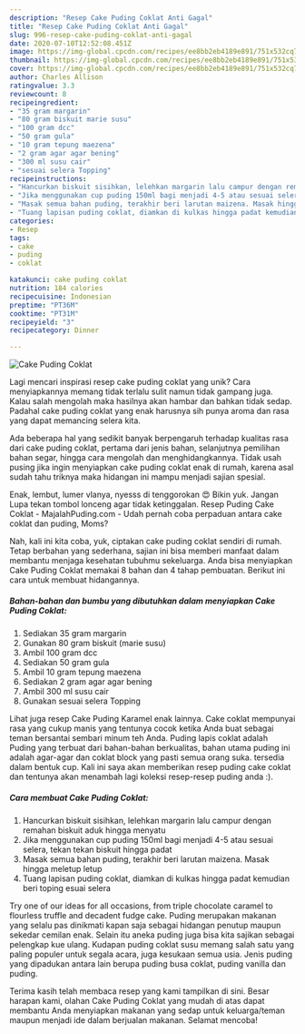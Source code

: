 ```yaml
---
description: "Resep Cake Puding Coklat Anti Gagal"
title: "Resep Cake Puding Coklat Anti Gagal"
slug: 996-resep-cake-puding-coklat-anti-gagal
date: 2020-07-10T12:52:08.451Z
image: https://img-global.cpcdn.com/recipes/ee8bb2eb4189e891/751x532cq70/cake-puding-coklat-foto-resep-utama.jpg
thumbnail: https://img-global.cpcdn.com/recipes/ee8bb2eb4189e891/751x532cq70/cake-puding-coklat-foto-resep-utama.jpg
cover: https://img-global.cpcdn.com/recipes/ee8bb2eb4189e891/751x532cq70/cake-puding-coklat-foto-resep-utama.jpg
author: Charles Allison
ratingvalue: 3.3
reviewcount: 8
recipeingredient:
- "35 gram margarin"
- "80 gram biskuit marie susu"
- "100 gram dcc"
- "50 gram gula"
- "10 gram tepung maezena"
- "2 gram agar agar bening"
- "300 ml susu cair"
- "sesuai selera Topping"
recipeinstructions:
- "Hancurkan biskuit sisihkan, lelehkan margarin lalu campur dengan remahan biskuit aduk hingga menyatu"
- "Jika menggunakan cup puding 150ml bagi menjadi 4-5 atau sesuai selera, tekan tekan biskuit hingga padat"
- "Masak semua bahan puding, terakhir beri larutan maizena. Masak hingga meletup letup"
- "Tuang lapisan puding coklat, diamkan di kulkas hingga padat kemudian beri toping esuai selera"
categories:
- Resep
tags:
- cake
- puding
- coklat

katakunci: cake puding coklat 
nutrition: 184 calories
recipecuisine: Indonesian
preptime: "PT36M"
cooktime: "PT31M"
recipeyield: "3"
recipecategory: Dinner

---
```



![Cake Puding Coklat](https://img-global.cpcdn.com/recipes/ee8bb2eb4189e891/751x532cq70/cake-puding-coklat-foto-resep-utama.jpg)

Lagi mencari inspirasi resep cake puding coklat yang unik? Cara menyiapkannya memang tidak terlalu sulit namun tidak gampang juga. Kalau salah mengolah maka hasilnya akan hambar dan bahkan tidak sedap. Padahal cake puding coklat yang enak harusnya sih punya aroma dan rasa yang dapat memancing selera kita.

Ada beberapa hal yang sedikit banyak berpengaruh terhadap kualitas rasa dari cake puding coklat, pertama dari jenis bahan, selanjutnya pemilihan bahan segar, hingga cara mengolah dan menghidangkannya. Tidak usah pusing jika ingin menyiapkan cake puding coklat enak di rumah, karena asal sudah tahu triknya maka hidangan ini mampu menjadi sajian spesial.

Enak, lembut, lumer vlanya, nyesss di tenggorokan 😍 Bikin yuk. Jangan Lupa tekan tombol lonceng agar tidak ketinggalan. Resep Puding Cake Coklat - MajalahPuding.com - Udah pernah coba perpaduan antara cake coklat dan puding, Moms?


Nah, kali ini kita coba, yuk, ciptakan cake puding coklat sendiri di rumah. Tetap berbahan yang sederhana, sajian ini bisa memberi manfaat dalam membantu menjaga kesehatan tubuhmu sekeluarga. Anda bisa menyiapkan Cake Puding Coklat memakai 8 bahan dan 4 tahap pembuatan. Berikut ini cara untuk membuat hidangannya.

<!--inarticleads1-->

##### Bahan-bahan dan bumbu yang dibutuhkan dalam menyiapkan Cake Puding Coklat:

1. Sediakan 35 gram margarin
1. Gunakan 80 gram biskuit (marie susu)
1. Ambil 100 gram dcc
1. Sediakan 50 gram gula
1. Ambil 10 gram tepung maezena
1. Sediakan 2 gram agar agar bening
1. Ambil 300 ml susu cair
1. Gunakan sesuai selera Topping


Lihat juga resep Cake Puding Karamel enak lainnya. Cake coklat mempunyai rasa yang cukup manis yang tentunya cocok ketika Anda buat sebagai teman bersantai sembari minum teh Anda. Puding lapis coklat adalah Puding yang terbuat dari bahan-bahan berkualitas, bahan utama puding ini adalah agar-agar dan coklat block yang pasti semua orang suka. tersedia dalam bentuk cup. Kali ini saya akan memberikan resep puding cake coklat dan tentunya akan menambah lagi koleksi resep-resep puding anda :). 

<!--inarticleads2-->

##### Cara membuat Cake Puding Coklat:

1. Hancurkan biskuit sisihkan, lelehkan margarin lalu campur dengan remahan biskuit aduk hingga menyatu
1. Jika menggunakan cup puding 150ml bagi menjadi 4-5 atau sesuai selera, tekan tekan biskuit hingga padat
1. Masak semua bahan puding, terakhir beri larutan maizena. Masak hingga meletup letup
1. Tuang lapisan puding coklat, diamkan di kulkas hingga padat kemudian beri toping esuai selera


Try one of our ideas for all occasions, from triple chocolate caramel to flourless truffle and decadent fudge cake. Puding merupakan makanan yang selalu pas dinikmati kapan saja sebagai hidangan penutup maupun sekedar cemilan enak. Selain itu aneka puding juga bisa kita sajikan sebagai pelengkap kue ulang. Kudapan puding coklat susu memang salah satu yang paling populer untuk segala acara, juga kesukaan semua usia. Jenis puding yang dipadukan antara lain berupa puding busa coklat, puding vanilla dan puding. 

Terima kasih telah membaca resep yang kami tampilkan di sini. Besar harapan kami, olahan Cake Puding Coklat yang mudah di atas dapat membantu Anda menyiapkan makanan yang sedap untuk keluarga/teman maupun menjadi ide dalam berjualan makanan. Selamat mencoba!
